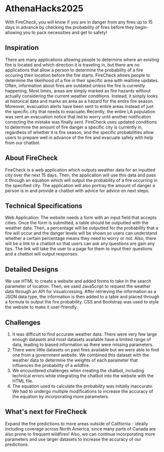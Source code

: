 # AthenaHacks2025
With FireCheck, you will know if you are in danger from any fires up to 15 days in advance by checking the probability of fires before they begin- allowing you to pack necessities and get to safety!
## Inspiration
There are many applications allowing people to determine where an existing fire is located and which direction it is traveling in, but there are no applications that allow a person to determine the probability of a fire occuring their location before the fire starts. FireCheck allows people to determine the likelihood of a fire in their specific area with realtime updates. Often, information about fires are outdated unless the fire is currently happening. Most times, areas are simply marked as fire hazards without actually considering the current weather conditions. Instead, it simply looks at historical data and marks an area as a hazard for the entire fire season. Moreover, evacuation alerts have been sent to entire areas instead of just the specific city that needs to evacuate. Recently, the entire LA population was sent an evacuation notice that led to worry until another notification correcting the mistake was finally sent. FireCheck uses updated conditions to determine the amount of fire danger a specific city is currently in, regardless of whether it is fire season, and the specific probabilities allow users to prepare well in advance of the fire and evacuate safely with help from our chatbot.
## About FireCheck
FireCheck is a web application which outputs weather data for an inputted city over the next 15 days. Then, the application will use this data and pass it through an equation which will output the probability of a fire occurring in the specified city. The application will also portray the amount of danger a person is in and provide a chatbot with advice for advice on next steps.
## Technical Specifications
Web Application: The website needs a form with an input field that accepts cities. Once the form is submitted, a table should be outputted with the weather data. Then, a percentage will be outputted for the probability that a fire will occur and the danger levels will be shown so users can understand whether a certain percentage means they need to worry or not. Also, there will be a link to a chatbot so that users can ask any questions are gain any tips. The link will take the user to a page for them to input their questions and a chatbot will output responses.
## Detailed Designs
We use HTML to create a website and added forms to take in the search parameter of location. Then, we used JavaScript to request the weather data through an API for visualcrossing. After retrieving the information as a JSON data type, the information is then added to a table and placed through a formula to output the fire probability. CSS and Bootstrap was used to style the website to make it user-friendly.
## Challenges
1. It was difficult to find accurate weather data. There were very few large enough datasets and most datasets available have a limited range of data, leading to biased information as there were missing parameters.
2. There were little datasets on past fires available but we were able to find one from a government website. We combined this dataset with the weather data to determine the weights of each parameter that influences the probability of a wildfire.
3. We encountered challenges when creating the chatbot, including technical errors while integrating the chatbot into the website with the HTML file.
4. The equation used to calculate the probability was initially inaccurate. We had to undergo multiple modifications to increase the accuracy of the equation by incorporating more parameters.
## What's next for FireCheck
Expand the fire predictions to more areas outside of California - ideally including coverage across North America, since many parts of Canada are also prone to frequent wildfires! Also, we can continue incorporating more parameters and use larger datasets to increase the accuracy of our predictions.
